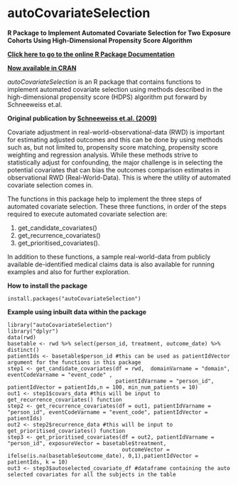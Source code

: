 # autoCovariateSelection
**R Package to Implement Automated Covariate Selection for Two Exposure Cohorts Using High-Dimensional Propensity Score Algorithm**

[**Click here to go to the online R Package Documentation**](https://technoslerphile.github.io/autoCovariateSelection/index.html)

[**Now available in CRAN**](https://cran.r-project.org/web/packages/autoCovariateSelection/index.html)

*autoCovariateSelection* is an R package that contains functions to implement automated covariate selection using methods described in the high-dimensional propensity score (HDPS) algorithm put forward by Schneeweiss et.al. 

**Original publication by [Schneeweiss et.al. (2009)](https://www.ncbi.nlm.nih.gov/pmc/articles/PMC3077219/)**

Covariate adjustment in real-world-observational-data (RWD) is important for estimating adjusted outcomes and this can be done by using methods such as, but not limited to, propensity score matching, propensity score weighting and regression analysis. While these methods strive to statistically adjust for confounding, the major challenge is in selecting the potential covariates that can bias the outcomes comparison estimates in observational RWD (Real-World-Data). This is where the utility of automated covariate selection comes in. 

The functions in this package help to implement the three steps of automated covariate selection. These three functions, in order of the steps required to execute automated covariate selection are:
1. get_candidate_covariates() 
2. get_recurrence_covariates()
3. get_prioritised_covariates(). 

In addition to these functions, a sample real-world-data from publicly available de-identified medical claims data is also available for running examples and also for further exploration. 

**How to install the package**
```
install.packages("autoCovariateSelection")
```
**Example using inbuilt data within the package**
```
library("autoCovariateSelection")
library("dplyr")
data(rwd)
basetable <- rwd %>% select(person_id, treatment, outcome_date) %>% distinct()
patientIds <- basetable$person_id #this can be used as patientIdVector argument for the functions in this package
step1 <- get_candidate_covariates(df = rwd,  domainVarname = "domain", eventCodeVarname = "event_code" ,
                                  patientIdVarname = "person_id", patientIdVector = patientIds,n = 100, min_num_patients = 10)
out1 <- step1$covars_data #this will be input to get_recurrence_covariates() function
step2 <- get_recurrence_covariates(df = out1, patientIdVarname = "person_id", eventCodeVarname = "event_code", patientIdVector = patientIds)
out2 <- step2$recurrence_data #this will be input to get_prioritised_covariates() function
step3 <- get_prioritised_covariates(df = out2, patientIdVarname = "person_id", exposureVector = basetable$treatment,
                                    outcomeVector = ifelse(is.na(basetable$outcome_date), 0,1),patientIdVector = patientIds, k = 10)
out3 <- step3$autoselected_covariate_df #dataframe containing the auto selected covariates for all the subjects in the table  
```
